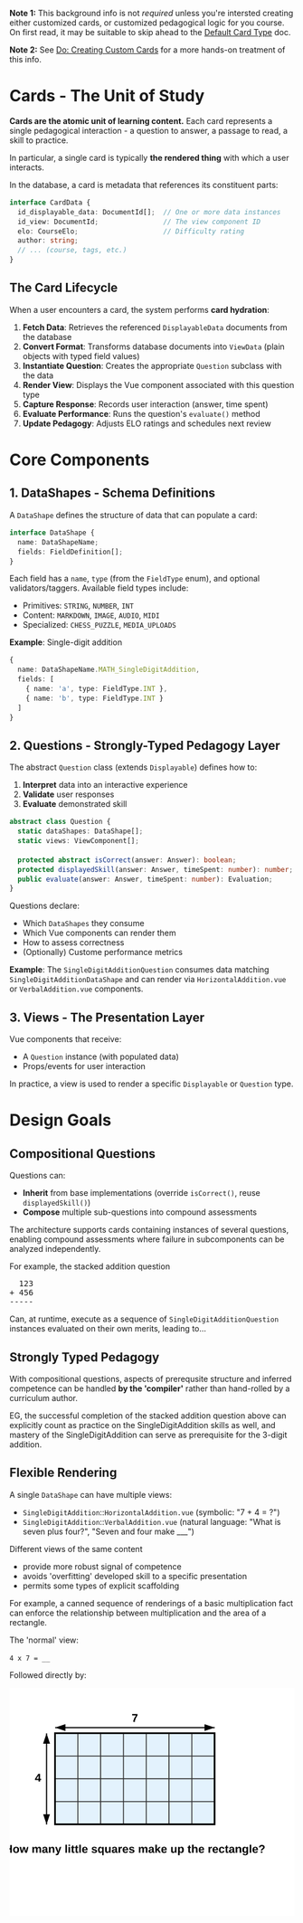 **Note 1:** This background info is not *required* unless you're intersted creating either customized cards, or customized pedagogical logic for you course. On first read, it may be suitable to skip ahead to the [Default Card Type](./cards) doc.

**Note 2:** See [Do: Creating Custom Cards](../do/custom-cards) for a more hands-on treatment of this info.


# Cards - The Unit of Study

**Cards are the atomic unit of learning content.** Each card represents a single pedagogical interaction - a question to answer, a passage to read, a skill to practice.

In particular, a single card is typically **the rendered thing** with which a user interacts.

In the database, a card is metadata that references its constituent parts:

```typescript
interface CardData {
  id_displayable_data: DocumentId[];  // One or more data instances
  id_view: DocumentId;                // The view component ID
  elo: CourseElo;                     // Difficulty rating
  author: string;
  // ... (course, tags, etc.)
}
```

## The Card Lifecycle

When a user encounters a card, the system performs **card hydration**:

1. **Fetch Data**: Retrieves the referenced `DisplayableData` documents from the database
2. **Convert Format**: Transforms database documents into `ViewData` (plain objects with typed field values)
3. **Instantiate Question**: Creates the appropriate `Question` subclass with the data
4. **Render View**: Displays the Vue component associated with this question type
5. **Capture Response**: Records user interaction (answer, time spent)
6. **Evaluate Performance**: Runs the question's `evaluate()` method
7. **Update Pedagogy**: Adjusts ELO ratings and schedules next review


# Core Components

## 1. **DataShapes** - Schema Definitions

A `DataShape` defines the structure of data that can populate a card:

```typescript
interface DataShape {
  name: DataShapeName;
  fields: FieldDefinition[];
}
```

Each field has a `name`, `type` (from the `FieldType` enum), and optional validators/taggers. Available field types include:
- Primitives: `STRING`, `NUMBER`, `INT`
- Content: `MARKDOWN`, `IMAGE`, `AUDIO`, `MIDI`
- Specialized: `CHESS_PUZZLE`, `MEDIA_UPLOADS`

**Example**: Single-digit addition
```typescript
{
  name: DataShapeName.MATH_SingleDigitAddition,
  fields: [
    { name: 'a', type: FieldType.INT },
    { name: 'b', type: FieldType.INT }
  ]
}
```

## 2. **Questions** - Strongly-Typed Pedagogy Layer

The abstract `Question` class (extends `Displayable`) defines how to:
1. **Interpret** data into an interactive experience
2. **Validate** user responses
3. **Evaluate** demonstrated skill

```typescript
abstract class Question {
  static dataShapes: DataShape[];
  static views: ViewComponent[];

  protected abstract isCorrect(answer: Answer): boolean;
  protected displayedSkill(answer: Answer, timeSpent: number): number;
  public evaluate(answer: Answer, timeSpent: number): Evaluation;
}
```

Questions declare:
- Which `DataShapes` they consume
- Which Vue components can render them
- How to assess correctness
- (Optionally) Custome performance metrics

**Example**: The `SingleDigitAdditionQuestion` consumes data matching `SingleDigitAdditionDataShape` and can render via `HorizontalAddition.vue` or `VerbalAddition.vue` components.

## 3. **Views** - The Presentation Layer

Vue components that receive:
- A `Question` instance (with populated data)
- Props/events for user interaction

In practice, a view is used to render a specific `Displayable` or `Question` type.

# Design Goals

## **Compositional Questions**

Questions can:
- **Inherit** from base implementations (override `isCorrect()`, reuse `displayedSkill()`)
- **Compose** multiple sub-questions into compound assessments

The architecture supports cards containing instances of several questions, enabling compound assessments where failure in subcomponents can be analyzed independently.

For example, the stacked addition question

<pre>
  123
+ 456
-----
</pre>

Can, at runtime, execute as a sequence of `SingleDigitAdditionQuestion` instances evaluated on their own merits, leading to...

## **Strongly Typed Pedagogy**

With compositional questions, aspects of prerequsite structure and inferred competence can be handled **by the 'compiler'** rather than hand-rolled by a curriculum author.

EG, the successful completion of the stacked addition question above can explicitly count as practice on the SingleDigitAddition skills as well, and mastery of the SingleDigitAddition can serve as prerequisite for the 3-digit addition.

## **Flexible Rendering**

A single `DataShape` can have multiple views:
- `SingleDigitAddition`::`HorizontalAddition.vue` (symbolic: "7 + 4 = ?")
- `SingleDigitAddition`::`VerbalAddition.vue` (natural language: "What is seven plus four?", "Seven and four make ___")

Different views of the same content
- provide more robust signal of competence
- avoids 'overfitting' developed skill to a specific presentation
- permits some types of explicit scaffolding

For example, a canned sequence of renderings of a basic multiplication fact can enforce the relationship between multiplication and the area of a rectangle.

The 'normal' view:

`4 x 7 = __`

Followed directly by:

![Rectangle Area](../assets/rectangle-area-demo.svg)
